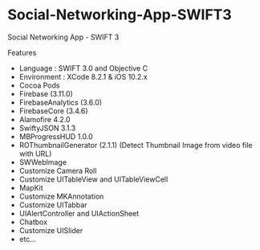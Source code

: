 # Social-Networking-App-SWIFT3
Social Networking App - SWIFT 3

Features

- Language : SWIFT 3.0 and Objective C
- Environment : XCode 8.2.1 & iOS 10.2.x
- Cocoa Pods
- Firebase (3.11.0)
- FirebaseAnalytics (3.6.0)
- FirebaseCore (3.4.6)
- Alamofire 4.2.0
- SwiftyJSON 3.1.3
- MBProgressHUD 1.0.0
- ROThumbnailGenerator (2.1.1) (Detect Thumbnail Image from video file with URL)
- SWWebImage
- Customize Camera Roll
- Customize UITableView and UITableViewCell
- MapKit
- Customize MKAnnotation
- Customize UITabbar
- UIAlertController and UIActionSheet
- Chatbox
- Customize UISlider
- etc...
